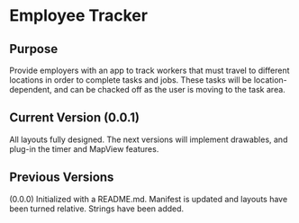 # Employee Tracker

## Purpose

Provide employers with an app to track workers that must travel to different locations in order to complete tasks and jobs. These tasks will be location-dependent, and can be chacked off as the user is moving to the task area.

## Current Version (0.0.1)

All layouts fully designed. The next versions will implement drawables, and plug-in the timer and MapView features.

## Previous Versions

(0.0.0) Initialized with a README.md. Manifest is updated and layouts have been turned relative. Strings have been added.

